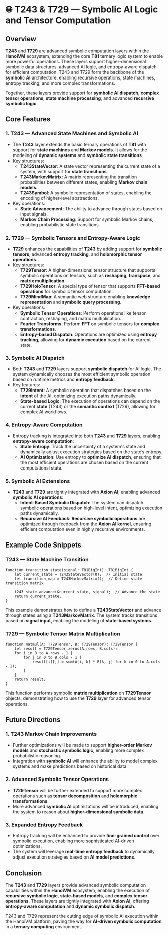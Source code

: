 # 🌐 T243 & T729 — Symbolic AI Logic and Tensor Computation

## Overview

**T243** and **T729** are advanced symbolic computation layers within the **HanoiVM** ecosystem, extending the core **T81** ternary logic system to enable more powerful operations. These layers support higher-dimensional symbolic data structures, advanced AI logic, and entropy-aware dispatch for efficient computation. T243 and T729 form the backbone of the **symbolic AI** architecture, enabling recursive operations, state machines, entropy tracking, and more complex transformations.

Together, these layers provide support for **symbolic AI dispatch**, **complex tensor operations**, **state machine processing**, and advanced **recursive symbolic logic**.

## Core Features

### 1. **T243 — Advanced State Machines and Symbolic AI**
   - The **T243** layer extends the basic ternary operations of **T81** with support for **state machines** and **Markov models**. It allows for the modeling of **dynamic systems** and **symbolic state transitions**.
   - Key structures:
     - **T243StateVector**: A state vector representing the current state of a system, with support for **state transitions**.
     - **T243MarkovMatrix**: A matrix representing the transition probabilities between different states, enabling **Markov chain models**.
     - **T243Symbol**: A symbolic representation of states, enabling the encoding of higher-level abstractions.
   - Key operations:
     - **State Advancement**: The ability to advance through states based on input signals.
     - **Markov Chain Processing**: Support for symbolic Markov chains, enabling probabilistic state transitions.

### 2. **T729 — Symbolic Tensors and Entropy-Aware Logic**
   - **T729** enhances the capabilities of **T243** by adding support for **symbolic tensors**, advanced **entropy tracking**, and **holomorphic tensor operations**.
   - Key structures:
     - **T729Tensor**: A higher-dimensional tensor structure that supports symbolic operations on tensors, such as **reshaping**, **transpose**, and **matrix multiplication**.
     - **T729HoloTensor**: A special type of tensor that supports **FFT-based operations** for symbolic tensor computation.
     - **T729MindMap**: A semantic web structure enabling **knowledge representation** and **symbolic query processing**.
   - Key operations:
     - **Symbolic Tensor Operations**: Perform operations like tensor contraction, reshaping, and matrix multiplication.
     - **Fourier Transforms**: Perform **FFT** on symbolic tensors for **complex transformations**.
     - **Entropy-based Dispatch**: Operations are optimized using **entropy tracking**, allowing for **dynamic execution** based on the current state.

### 3. **Symbolic AI Dispatch**
   - Both **T243** and **T729** layers support **symbolic dispatch** for AI logic. The system dynamically chooses the most efficient symbolic operation based on runtime metrics and **entropy feedback**.
   - Key features:
     - **T729Intent**: A symbolic operation that dispatches based on the **intent** of the AI, optimizing execution paths dynamically.
     - **State-based Logic**: The execution of operations can depend on the current **state** (T243) or the **semantic context** (T729), allowing for complex AI workflows.

### 4. **Entropy-Aware Computation**
   - Entropy tracking is integrated into both **T243** and **T729** layers, enabling **entropy-aware computation**:
     - **State Entropy**: Track the uncertainty of a system's state and dynamically adjust execution strategies based on the state’s entropy.
     - **AI Optimization**: Use entropy to **optimize AI dispatch**, ensuring that the most efficient operations are chosen based on the current computational state.

### 5. **Symbolic AI Extensions**
   - **T243** and **T729** are tightly integrated with **Axion AI**, enabling advanced **symbolic AI operations**:
     - **Intent-Based Symbolic Dispatch**: The system can dispatch symbolic operations based on high-level intent, optimizing execution paths dynamically.
     - **Recursive AI Feedback**: **Recursive symbolic operations** are optimized through feedback from the **Axion AI kernel**, ensuring efficient computation even in highly recursive environments.

## Example Code Snippets

### T243 — State Machine Transition

```t81lang
function transition_state(signal: T81BigInt): T81BigInt {
    let current_state = T243StateVector(0);  // Initial state
    let transition_map = T243MarkovMatrix();  // Define state transition matrix
    
    t243_state_advance(&current_state, signal);  // Advance the state
    return current_state;
}
```

This example demonstrates how to define a **T243StateVector** and advance through states using a **T243MarkovMatrix**. The system tracks transitions based on **signal input**, enabling the modeling of **state-based systems**.

### T729 — Symbolic Tensor Matrix Multiplication

```t81lang
function matmul(A: T729Tensor, B: T729Tensor): T729Tensor {
    let result = T729Tensor.zeros(A.rows, B.cols);
    for i in 0 to A.rows - 1 {
        for j in 0 to B.cols - 1 {
            result[i][j] = sum(A[i, k] * B[k, j] for k in 0 to A.cols - 1);
        }
    }
    return result;
}
```

This function performs symbolic **matrix multiplication** on **T729Tensor** objects, demonstrating how to use the **T729** layer for advanced tensor operations.

## Future Directions

### 1. **T243 Markov Chain Improvements**
   - Further optimizations will be made to support **higher-order Markov models** and **stochastic symbolic logic**, enabling more complex probabilistic reasoning.
   - Integration with **symbolic AI** will enhance the ability to model complex systems and make predictions based on historical data.

### 2. **Advanced Symbolic Tensor Operations**
   - **T729Tensor** will be further extended to support more complex operations such as **tensor decomposition** and **holomorphic transformations**.
   - More advanced **symbolic AI** optimizations will be introduced, enabling the system to reason about **higher-dimensional symbolic data**.

### 3. **Expanded Entropy Feedback**
   - Entropy tracking will be enhanced to provide **fine-grained control** over symbolic execution, enabling more sophisticated AI-driven optimizations.
   - The system will leverage **real-time entropy feedback** to dynamically adjust execution strategies based on **AI model predictions**.

## Conclusion

The **T243** and **T729** layers provide advanced symbolic computation capabilities within the **HanoiVM** ecosystem, enabling the execution of **recursive symbolic logic**, **state-based models**, and **complex tensor operations**. These layers are tightly integrated with **Axion AI**, offering **entropy-aware computation** and **dynamic symbolic dispatch**.

T243 and T729 represent the cutting edge of symbolic AI execution within the HanoiVM platform, paving the way for **AI-driven symbolic computation** in a **ternary computing** environment.
